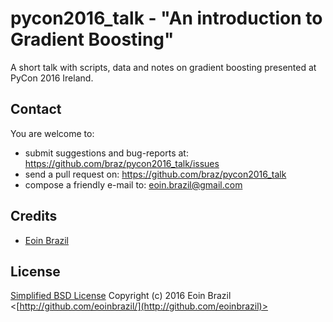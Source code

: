 # pycon2016_talk - "An introduction to Gradient Boosting"

A short talk with scripts, data and notes on gradient boosting presented at PyCon 2016 Ireland.

## Contact

You are welcome to:

* submit suggestions and bug-reports at: https://github.com/braz/pycon2016_talk/issues
* send a pull request on: https://github.com/braz/pycon2016_talk
* compose a friendly e-mail to: eoin.brazil@gmail.com

## Credits

  - [Eoin Brazil](http://github.com/eoinbrazil)

## License

[Simplified BSD License](http://opensource.org/licenses/BSD-3-Clause)
Copyright (c) 2016 Eoin Brazil <[http://github.com/eoinbrazil/](http://github.com/eoinbrazil)>
